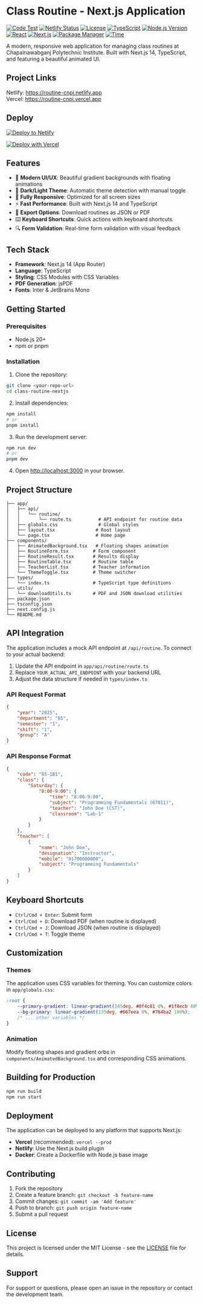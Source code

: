 # Class Routine - Next.js Application

[![Code Test](https://github.com/xcfio/cnpi-routine/actions/workflows/test.yaml/badge.svg)](https://github.com/xcfio/cnpi-routine/actions/workflows/test.yaml)
[![Netlify Status](https://api.netlify.com/api/v1/badges/04412ec1-40de-46c3-bf7e-52a102e7f5e0/deploy-status)](https://app.netlify.com/projects/routine-cnpi/deploys)
[![License](https://img.shields.io/github/license/xcfio/cnpi-routine)](https://opensource.org/license/mit)
[![TypeScript](https://img.shields.io/badge/TypeScript-5.x-blue?logo=typescript)](https://www.typescriptlang.org/)
[![Node.js Version](https://img.shields.io/badge/Node.js-24.x-339933?logo=node.js&logoColor=white)](https://nodejs.org/)
[![React](https://img.shields.io/badge/React-19.x-61DAFB?logo=react&logoColor=white)](https://react.dev/)
[![Next.js](https://img.shields.io/badge/Next.js-15.x-000000?logo=next.js&logoColor=white)](https://nextjs.org/)
[![Package Manager](https://img.shields.io/badge/pnpm-latest-orange?logo=pnpm)](https://pnpm.io/)
[![Time](https://wakatime.com/badge/user/80f5dbf4-7bff-4748-82c6-2a8a3f3ec1c0/project/1d34a36d-70ad-48f6-a48f-ebf12f936819.svg)](https://wakatime.com/badge/user/80f5dbf4-7bff-4748-82c6-2a8a3f3ec1c0/project/1d34a36d-70ad-48f6-a48f-ebf12f936819)

A modern, responsive web application for managing class routines at Chapainawabganj Polytechnic Institute. Built with Next.js 14, TypeScript, and featuring a beautiful animated UI.

## Project Links

Netlify: https://routine-cnpi.netlify.app  
Vercel: https://routine-cnpi.vercel.app

## Deploy

[![Deploy to Netlify](https://www.netlify.com/img/deploy/button.svg)](https://app.netlify.com/start/deploy?repository=https://github.com/xcfio/cnpi-routine)

[![Deploy with Vercel](https://vercel.com/button)](https://vercel.com/new/clone?repository-url=https://github.com/xcfio/cnpi-routine)

## Features

-   🎨 **Modern UI/UX**: Beautiful gradient backgrounds with floating animations
-   🌙 **Dark/Light Theme**: Automatic theme detection with manual toggle
-   📱 **Fully Responsive**: Optimized for all screen sizes
-   ⚡ **Fast Performance**: Built with Next.js 14 and TypeScript
-   📄 **Export Options**: Download routines as JSON or PDF
-   ⌨️ **Keyboard Shortcuts**: Quick actions with keyboard shortcuts
-   🔍 **Form Validation**: Real-time form validation with visual feedback

## Tech Stack

-   **Framework**: Next.js 14 (App Router)
-   **Language**: TypeScript
-   **Styling**: CSS Modules with CSS Variables
-   **PDF Generation**: jsPDF
-   **Fonts**: Inter & JetBrains Mono

## Getting Started

### Prerequisites

-   Node.js 20+
-   npm or pnpm

### Installation

1. Clone the repository:

```bash
git clone <your-repo-url>
cd class-routine-nextjs
```

2. Install dependencies:

```bash
npm install
# or
pnpm install
```

3. Run the development server:

```bash
npm run dev
# or
pnpm dev
```

4. Open [http://localhost:3000](http://localhost:3000) in your browser.

## Project Structure

```
├── app/
│   ├── api/
│   │   └── routine/
│   │       └── route.ts          # API endpoint for routine data
│   ├── globals.css               # Global styles
│   ├── layout.tsx               # Root layout
│   └── page.tsx                 # Home page
├── components/
│   ├── AnimatedBackground.tsx   # Floating shapes animation
│   ├── RoutineForm.tsx         # Form component
│   ├── RoutineResult.tsx       # Results display
│   ├── RoutineTable.tsx        # Routine table
│   ├── TeacherList.tsx         # Teacher information
│   └── ThemeToggle.tsx         # Theme switcher
├── types/
│   └── index.ts                # TypeScript type definitions
├── utils/
│   └── downloadUtils.ts        # PDF and JSON download utilities
├── package.json
├── tsconfig.json
├── next.config.js
└── README.md
```

## API Integration

The application includes a mock API endpoint at `/api/routine`. To connect to your actual backend:

1. Update the API endpoint in `app/api/routine/route.ts`
2. Replace `YOUR_ACTUAL_API_ENDPOINT` with your backend URL
3. Adjust the data structure if needed in `types/index.ts`

### API Request Format

```json
{
    "year": "2025",
    "department": "85",
    "semester": "1",
    "shift": "1",
    "group": "A"
}
```

### API Response Format

```json
{
    "code": "85-1B1",
    "class": {
        "Saturday": {
            "8:00-9:00": {
                "time": "8:00-9:00",
                "subject": "Programming Fundamentals (67011)",
                "teacher": "John Doe (CST)",
                "classroom": "Lab-1"
            }
        }
    },
    "teacher": [
        {
            "name": "John Doe",
            "designation": "Instructor",
            "mobile": "01700000000",
            "subject": "Programming Fundamentals"
        }
    ]
}
```

## Keyboard Shortcuts

-   `Ctrl/Cmd + Enter`: Submit form
-   `Ctrl/Cmd + D`: Download PDF (when routine is displayed)
-   `Ctrl/Cmd + J`: Download JSON (when routine is displayed)
-   `Ctrl/Cmd + T`: Toggle theme

## Customization

### Themes

The application uses CSS variables for theming. You can customize colors in `app/globals.css`:

```css
:root {
    --primary-gradient: linear-gradient(145deg, #0f4c81 0%, #1f8ecb 40%, #0f2027 100%);
    --bg-primary: linear-gradient(135deg, #667eea 0%, #764ba2 100%);
    /* ... other variables */
}
```

### Animation

Modify floating shapes and gradient orbs in `components/AnimatedBackground.tsx` and corresponding CSS animations.

## Building for Production

```bash
npm run build
npm run start
```

## Deployment

The application can be deployed to any platform that supports Next.js:

-   **Vercel** (recommended): `vercel --prod`
-   **Netlify**: Use the Next.js build plugin
-   **Docker**: Create a Dockerfile with Node.js base image

## Contributing

1. Fork the repository
2. Create a feature branch: `git checkout -b feature-name`
3. Commit changes: `git commit -am 'Add feature'`
4. Push to branch: `git push origin feature-name`
5. Submit a pull request

## License

This project is licensed under the MIT License - see the [LICENSE](LICENSE) file for details.

## Support

For support or questions, please open an issue in the repository or contact the development team.
